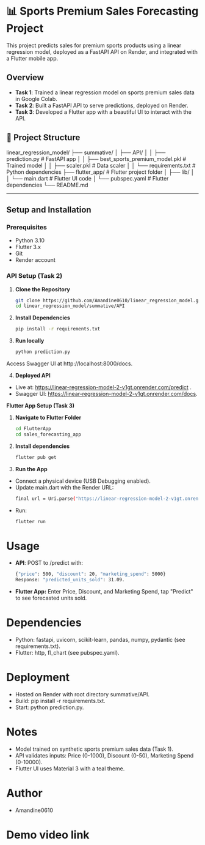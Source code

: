 # 📊 Sports Premium Sales Forecasting Project

This project predicts sales for premium sports products using a linear regression model, deployed as a FastAPI API on Render, and integrated with a Flutter mobile app.

## Overview
- **Task 1**: Trained a linear regression model on sports premium sales data in Google Colab.
- **Task 2**: Built a FastAPI API to serve predictions, deployed on Render.
- **Task 3**: Developed a Flutter app with a beautiful UI to interact with the API.

## 📂 Project Structure  

linear_regression_model/
├── summative/
│   ├── API/
│   │   ├── prediction.py              # FastAPI app
│   │   ├── best_sports_premium_model.pkl  # Trained model
│   │   ├── scaler.pkl                # Data scaler
│   │   └── requirements.txt          # Python dependencies
├── flutter_app/                      # Flutter project folder
│   ├── lib/
│   │   └── main.dart                # Flutter UI code
│   └── pubspec.yaml                 # Flutter dependencies
└── README.md

---

## Setup and Installation

### Prerequisites
- Python 3.10
- Flutter 3.x
- Git
- Render account

### API Setup (Task 2)
1. **Clone the Repository**
   ```bash
   git clone https://github.com/Amandine0610/linear_regression_model.git
   cd linear_regression_model/summative/API

2. **Install Dependencies**
   ```bash
   pip install -r requirements.txt

3. **Run locally**
   ```bash
   python prediction.py

Access Swagger UI at http://localhost:8000/docs.

4. **Deployed API**

  - Live at: https://linear-regression-model-2-v1gt.onrender.com/predict .
  - Swagger UI: https://linear-regression-model-2-v1gt.onrender.com/docs.
  
**Flutter App Setup (Task 3)**
1. **Navigate to Flutter Folder**
   ```bash
   cd FlutterApp
   cd sales_forecasting_app
2. **Install dependencies**
   ```bash
   flutter pub get
3. **Run the App**
- Connect a physical device (USB Debugging enabled).
- Update main.dart with the Render URL: 
  ```bash
  final url = Uri.parse("https://linear-regression-model-2-v1gt.onrender.com/predict");
- Run:
  ``` bash
  flutter run

# Usage
- **API**: POST to /predict with:
  ```bash
  {"price": 500, "discount": 20, "marketing_spend": 5000}
  Response: "predicted_units_sold": 31.09.

- **Flutter App:** Enter Price, Discount, and Marketing Spend, tap "Predict" to see forecasted units sold.

# Dependencies
- Python: fastapi, uvicorn, scikit-learn, pandas, numpy, pydantic (see requirements.txt).
- Flutter: http, fl_chart (see pubspec.yaml).

# Deployment
- Hosted on Render with root directory summative/API.
- Build: pip install -r requirements.txt.
- Start: python prediction.py.

# Notes
- Model trained on synthetic sports premium sales data (Task 1).
- API validates inputs: Price (0-1000), Discount (0-50), Marketing Spend (0-10000).
- Flutter UI uses Material 3 with a teal theme.

# Author
- Amandine0610

# Demo video link
